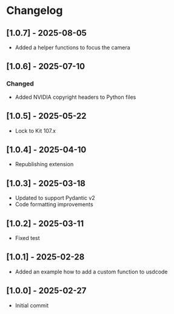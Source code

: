 # Changelog

## [1.0.7] - 2025-08-05
- Added a helper functions to focus the camera

## [1.0.6] - 2025-07-10

### Changed
- Added NVIDIA copyright headers to Python files

## [1.0.5] - 2025-05-22
- Lock to Kit 107.x

## [1.0.4] - 2025-04-10
- Republishing extension

## [1.0.3] - 2025-03-18
- Updated to support Pydantic v2
- Code formatting improvements

## [1.0.2] - 2025-03-11
- Fixed test

## [1.0.1] - 2025-02-28
- Added an example how to add a custom function to usdcode

## [1.0.0] - 2025-02-27
- Initial commit
